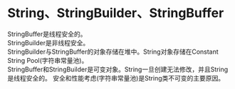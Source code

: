 #  String、StringBuilder、StringBuffer

StringBuffer是线程安全的。  
StringBuilder是非线程安全。  
StringBuilder与StringBuffer的对象存储在堆中。String对象存储在Constant String Pool(字符串常量池)。  
StringBuffer和StringBuilder是可变对象。String一旦创建无法修改，并且String是线程安全的。
<span>安全和性能考虑(字符串常量池)是String类不可变的主要原因。</span>